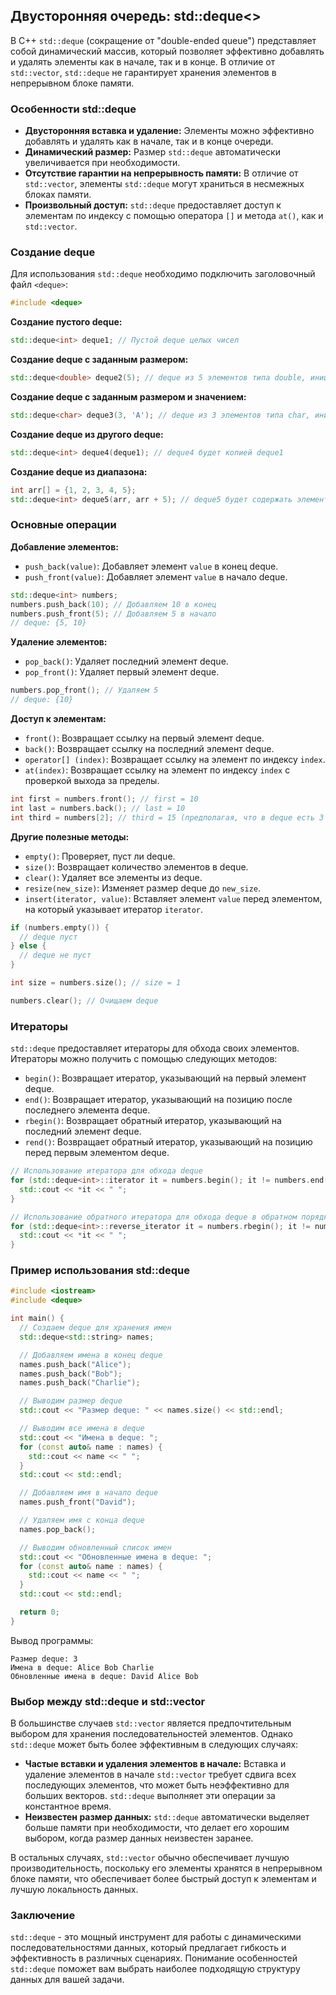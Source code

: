 ## Двусторонняя очередь: std::deque<>

В C++ `std::deque` (сокращение от "double-ended queue") представляет собой динамический массив, который позволяет эффективно добавлять и удалять элементы как в начале, так и в конце. В отличие от `std::vector`, `std::deque` не гарантирует хранения элементов в непрерывном блоке памяти.

### Особенности std::deque

* **Двусторонняя вставка и удаление:** Элементы можно эффективно добавлять и удалять как в начале, так и в конце очереди. 
* **Динамический размер:** Размер `std::deque` автоматически увеличивается при необходимости.
* **Отсутствие гарантии на непрерывность памяти:**  В отличие от `std::vector`, элементы `std::deque` могут храниться в несмежных блоках памяти.
* **Произвольный доступ:**  `std::deque` предоставляет доступ к элементам по индексу с помощью оператора `[]` и метода `at()`, как и `std::vector`.

### Создание deque

Для использования `std::deque` необходимо подключить заголовочный файл `<deque>`:

```cpp
#include <deque>
```

**Создание пустого deque:**

```cpp
std::deque<int> deque1; // Пустой deque целых чисел
```

**Создание deque с заданным размером:**

```cpp
std::deque<double> deque2(5); // deque из 5 элементов типа double, инициализированных значением 0.0
```

**Создание deque с заданным размером и значением:**

```cpp
std::deque<char> deque3(3, 'A'); // deque из 3 элементов типа char, инициализированных значением 'A' 
```

**Создание deque из другого deque:**

```cpp
std::deque<int> deque4(deque1); // deque4 будет копией deque1
```

**Создание deque из диапазона:**

```cpp
int arr[] = {1, 2, 3, 4, 5};
std::deque<int> deque5(arr, arr + 5); // deque5 будет содержать элементы массива arr
```

### Основные операции

**Добавление элементов:**

* `push_back(value)`: Добавляет элемент `value` в конец deque.
* `push_front(value)`: Добавляет элемент `value` в начало deque.

```cpp
std::deque<int> numbers;
numbers.push_back(10); // Добавляем 10 в конец
numbers.push_front(5); // Добавляем 5 в начало
// deque: {5, 10}
```

**Удаление элементов:**

* `pop_back()`: Удаляет последний элемент deque.
* `pop_front()`: Удаляет первый элемент deque.

```cpp
numbers.pop_front(); // Удаляем 5
// deque: {10}
```

**Доступ к элементам:**

* `front()`: Возвращает ссылку на первый элемент deque.
* `back()`: Возвращает ссылку на последний элемент deque.
* `operator[] (index)`: Возвращает ссылку на элемент по индексу `index`.
* `at(index)`: Возвращает ссылку на элемент по индексу `index` с проверкой выхода за пределы.

```cpp
int first = numbers.front(); // first = 10
int last = numbers.back(); // last = 10
int third = numbers[2]; // third = 15 (предполагая, что в deque есть 3 элемента)
```

**Другие полезные методы:**

* `empty()`: Проверяет, пуст ли deque.
* `size()`: Возвращает количество элементов в deque.
* `clear()`: Удаляет все элементы из deque.
* `resize(new_size)`: Изменяет размер deque до `new_size`.
* `insert(iterator, value)`: Вставляет элемент `value` перед элементом, на который указывает итератор `iterator`.

```cpp
if (numbers.empty()) {
  // deque пуст
} else {
  // deque не пуст
}

int size = numbers.size(); // size = 1

numbers.clear(); // Очищаем deque
```

### Итераторы

`std::deque` предоставляет итераторы для обхода своих элементов. Итераторы можно получить с помощью следующих методов:

* `begin()`: Возвращает итератор, указывающий на первый элемент deque.
* `end()`: Возвращает итератор, указывающий на позицию после последнего элемента deque.
* `rbegin()`: Возвращает обратный итератор, указывающий на последний элемент deque.
* `rend()`: Возвращает обратный итератор, указывающий на позицию перед первым элементом deque.

```cpp
// Использование итератора для обхода deque
for (std::deque<int>::iterator it = numbers.begin(); it != numbers.end(); ++it) {
  std::cout << *it << " ";
}

// Использование обратного итератора для обхода deque в обратном порядке
for (std::deque<int>::reverse_iterator it = numbers.rbegin(); it != numbers.rend(); ++it) {
  std::cout << *it << " ";
}
```

### Пример использования std::deque

```cpp
#include <iostream>
#include <deque>

int main() {
  // Создаем deque для хранения имен
  std::deque<std::string> names;

  // Добавляем имена в конец deque
  names.push_back("Alice");
  names.push_back("Bob");
  names.push_back("Charlie");

  // Выводим размер deque
  std::cout << "Размер deque: " << names.size() << std::endl;

  // Выводим все имена в deque
  std::cout << "Имена в deque: ";
  for (const auto& name : names) {
    std::cout << name << " ";
  }
  std::cout << std::endl;

  // Добавляем имя в начало deque
  names.push_front("David");

  // Удаляем имя с конца deque
  names.pop_back();

  // Выводим обновленный список имен
  std::cout << "Обновленные имена в deque: ";
  for (const auto& name : names) {
    std::cout << name << " ";
  }
  std::cout << std::endl;

  return 0;
}
```

Вывод программы:

```
Размер deque: 3
Имена в deque: Alice Bob Charlie 
Обновленные имена в deque: David Alice Bob 
```

### Выбор между std::deque и std::vector

В большинстве случаев `std::vector` является предпочтительным выбором для хранения последовательностей элементов. Однако `std::deque` может быть более эффективным в следующих случаях:

* **Частые вставки и удаления элементов в начале:**  Вставка и удаление элементов в начале `std::vector` требует сдвига всех последующих элементов, что может быть неэффективно для больших векторов. `std::deque` выполняет эти операции за константное время.
* **Неизвестен размер данных:** `std::deque` автоматически выделяет больше памяти при необходимости, что делает его хорошим выбором, когда размер данных неизвестен заранее.

В остальных случаях, `std::vector` обычно обеспечивает лучшую производительность, поскольку его элементы хранятся в непрерывном блоке памяти, что обеспечивает более быстрый доступ к элементам и лучшую локальность данных.

### Заключение

`std::deque` - это мощный инструмент для работы с динамическими последовательностями данных, который предлагает гибкость и эффективность в различных сценариях. Понимание особенностей `std::deque` поможет вам выбрать наиболее подходящую структуру данных для вашей задачи.
